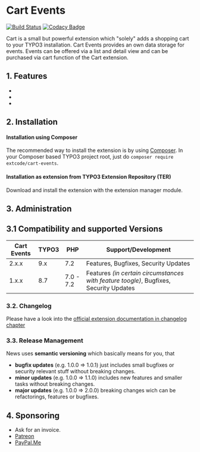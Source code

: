 # Cart Events

[![Build Status](https://travis-ci.org/extcode/cart_events.svg?branch=master)](https://travis-ci.org/extcode/cart_events)
[![Codacy Badge](https://api.codacy.com/project/badge/Grade/f7809fa0f2ab40118e263cb714212d13)](https://www.codacy.com/app/extcode/cart_events?utm_source=github.com&amp;utm_medium=referral&amp;utm_content=extcode/cart_events&amp;utm_campaign=Badge_Grade)

Cart is a small but powerful extension which "solely" adds a shopping cart to your TYPO3 installation.
Cart Events provides an own data storage for events. Events can be offered via a list and detail view and can be purchased via cart function of the Cart extension.

## 1. Features

-
-
-

## 2. Installation

#### Installation using Composer

The recommended way to install the extension is by using [Composer][2]. In your Composer based TYPO3 project root, just do `composer require extcode/cart-events`. 

#### Installation as extension from TYPO3 Extension Repository (TER)

Download and install the extension with the extension manager module.

## 3. Administration

## 3.1 Compatibility and supported Versions

| Cart Events   | TYPO3      | PHP       | Support/Development                     |
| ------------- | ---------- | ----------|---------------------------------------- |
| 2.x.x         | 9.x        | 7.2       | Features, Bugfixes, Security Updates    |
| 1.x.x         | 8.7        | 7.0 - 7.2 | Features _(in certain circumstances with feature toogle)_, Bugfixes, Security Updates    |

### 3.2. Changelog

Please have a look into the [official extension documentation in changelog chapter](https://docs.typo3.org/typo3cms/extensions/cart_events/Misc/Changelog/Index.html)

### 3.3. Release Management

News uses **semantic versioning** which basically means for you, that
- **bugfix updates** (e.g. 1.0.0 => 1.0.1) just includes small bugfixes or security relevant stuff without breaking changes.
- **minor updates** (e.g. 1.0.0 => 1.1.0) includes new features and smaller tasks without breaking changes.
- **major updates** (e.g. 1.0.0 => 2.0.0) breaking changes wich can be refactorings, features or bugfixes.

## 4. Sponsoring

*  Ask for an invoice.
*  [Patreon](https://patreon.com/ext_cart)
*  [PayPal.Me](https://paypal.me/extcart)

[1]: https://docs.typo3.org/typo3cms/extensions/cart_events/
[2]: https://getcomposer.org/